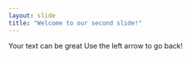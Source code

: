 ```yaml
---
layout: slide
title: "Welcome to our second slide!"
---
```

Your text can be great
Use the left arrow to go back!
